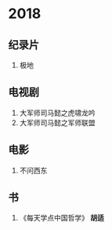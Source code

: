 # 2018 #
## 纪录片 ##
1. 极地

## 电视剧 ##
1. 大军师司马懿之虎啸龙吟
2. 大军师司马懿之军师联盟

## 电影 ##
1. 不问西东

## 书 ##
1. 《每天学点中国哲学》  **胡适**